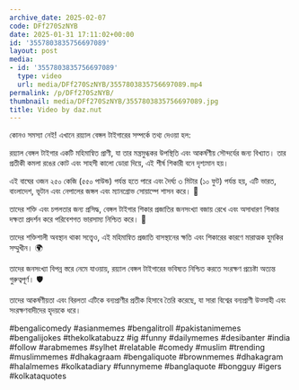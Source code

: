 ```yaml
---
archive_date: 2025-02-07
code: DFf270SzNYB
date: 2025-01-31 17:11:02+00:00
id: '3557803835756697089'
layout: post
media:
- id: '3557803835756697089'
  type: video
  url: media/DFf270SzNYB/3557803835756697089.mp4
permalink: /p/DFf270SzNYB/
thumbnail: media/DFf270SzNYB/3557803835756697089.jpg
title: Video by daz.nut
---
```


কোনও সমস্যা নেই! এখানে রয়্যাল বেঙ্গল টাইগারের সম্পর্কে তথ্য দেওয়া হল:  
  
রয়্যাল বেঙ্গল টাইগার একটি মহিমান্বিত প্রাণী, যা তার মন্ত্রমুগ্ধকর উপস্থিতি এবং আকর্ষণীয় সৌন্দর্যের জন্য বিখ্যাত। তার প্রতীকী কমলা রঙের কোট এবং সাহসী কালো ডোরা দিয়ে, এই শীর্ষ শিকারী বনে দৃশ্যমান হয়।  
  
এই বাঘের ওজন ২৫০ কেজি (৫৫০ পাউন্ড) পর্যন্ত হতে পারে এবং দৈর্ঘ্য ৩ মিটার (১০ ফুট) পর্যন্ত হয়, এটি ভারত, বাংলাদেশ, ভূটান এবং নেপালের জঙ্গল এবং ম্যানগ্রোভ সোয়াম্পে শাসন করে। 🐅  
  
তাদের শক্তি এবং চপলতার জন্য প্রসিদ্ধ, বেঙ্গল টাইগার শিকার প্রজাতির জনসংখ্যা বজায় রেখে এবং অসাধারণ শিকার দক্ষতা প্রদর্শন করে পরিবেশগত ভারসাম্য নিশ্চিত করে। 🌿  
  
তাদের শক্তিশালী অবস্থান থাকা সত্ত্বেও, এই মহিমান্বিত প্রজাতি বাসস্থানের ক্ষতি এবং শিকারের কারণে মারাত্মক হুমকির সম্মুখীন। 🌍  
  
তাদের জনসংখ্যা বিপন্ন স্তরে নেমে যাওয়ায়, রয়্যাল বেঙ্গল টাইগারের ভবিষ্যত নিশ্চিত করতে সংরক্ষণ প্রচেষ্টা অত্যন্ত গুরুত্বপূর্ণ। 🛡️  
  
তাদের আকর্ষণীয়তা এবং বিরলতা এটিকে বন্যপ্রাণীর প্রতীক হিসাবে তৈরি করেছে, যা সারা বিশ্বের বন্যপ্রাণী উত্সাহী এবং সংরক্ষণবাদীদের হৃদয়কে ধরে।  
  
#bengalicomedy #asianmemes #bengalitroll #pakistanimemes #bengalijokes #thekolkatabuzz #ig #funny #dailymemes #desibanter #india #follow #arabmemes #sylhet #relatable #comedy #muslim #trending #muslimmemes #dhakagraam #bengaliquote #brownmemes #dhakagram #halalmemes #kolkatadiary #funnymeme #banglaquote #bongguy #igers #kolkataquotes